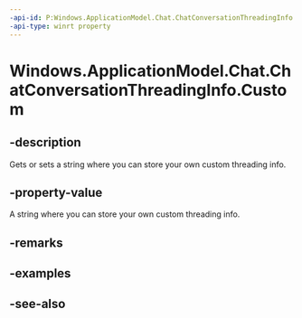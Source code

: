```yaml
---
-api-id: P:Windows.ApplicationModel.Chat.ChatConversationThreadingInfo.Custom
-api-type: winrt property
---
```


<!-- Property syntax
public string Custom { get;  set; }
-->

# Windows.ApplicationModel.Chat.ChatConversationThreadingInfo.Custom

## -description
Gets or sets a string where you can store your own custom threading info.

## -property-value
A string where you can store your own custom threading info.

## -remarks

## -examples

## -see-also
